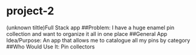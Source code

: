 # project-2
(unknown tiltle)Full Stack app
##Problem: I have a huge enamel pin collection and want to organize it all in one place
##General App Idea/Purpose: An app that allows me to catalogue all my pins by category 
##Who Would Use It: Pin collectors
